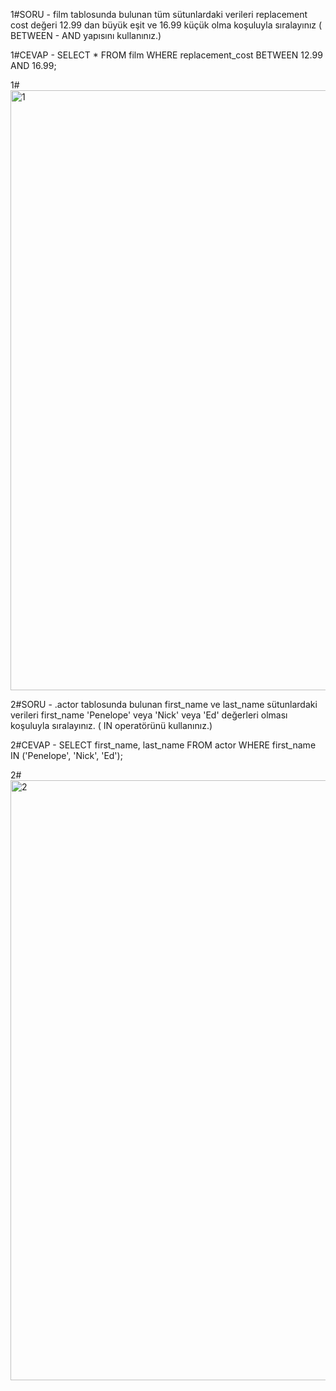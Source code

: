 1#SORU - film tablosunda bulunan tüm sütunlardaki verileri replacement cost değeri 12.99 dan büyük eşit ve 16.99 küçük olma koşuluyla sıralayınız ( BETWEEN - AND yapısını kullanınız.)

1#CEVAP - SELECT * FROM film
WHERE replacement_cost BETWEEN 12.99 AND 16.99;

1#<img width="960" alt="1" src="https://user-images.githubusercontent.com/129968939/230353851-d52cff10-8c07-46e4-9a24-1d3823329c62.png">

2#SORU - .actor tablosunda bulunan first_name ve last_name sütunlardaki verileri first_name 'Penelope' veya 'Nick' veya 'Ed' değerleri olması koşuluyla sıralayınız. ( IN operatörünü kullanınız.)

2#CEVAP - SELECT first_name, last_name FROM actor
WHERE first_name IN ('Penelope', 'Nick', 'Ed');

2#<img width="960" alt="2" src="https://user-images.githubusercontent.com/129968939/230355864-fd572d6f-289f-444d-85f4-eaed14084025.png">
